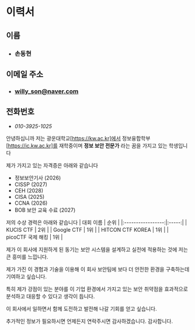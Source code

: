 # 이력서

## 이름
- ### 손동현

## 이메일 주소
- ### willy_son@naver.com

## 전화번호
- *010-3925-1025*

안녕하십니까 저는 광운대학교[https://kw.ac.kr]에서 정보융합학부[https://ic.kw.ac.kr]를 재학중이며
**정보 보안 전문가** 라는 꿈을 가지고 있는 학생입니다

제가 가지고 있는 자격증은 아래와 같습니다
- 정보보안기사 (2026)
- CISSP (2027)
- CEH (2028)
- CISA (2025)
- CCNA (2026)
- BOB 보안 교육 수료 (2027)

저의 수상 경력은 아래와 같습니다
|      대회 이름    | 순위 |
|:-----------------:|:-----:|
| KUCIS CTF         | 2위 |
| Google CTF        | 1위 |
| HITCON CTF KOREA  | 1위 |
| picoCTF 국제 해킹  | 1위 |

제가 이 회사에 지원하게 된 동기는 보안 시스템을 설계하고 실전에 적용하는 것에 저는 큰 흥미를 느낍니다. 

제가 가진 이 경험과 기술을 이용해 이 회사 보안팀에 보다 더 안전한 환경을 구축하는데 기여하고 싶습니다.

특히 제가 강점이 있는 분야를 이 기업 환경에서 가지고 있는 보안 취약점을 효과적으로 분석하고 대응할 수 있다고 생각이 듭니다. 

이 회사에서 일하면서 함께 도전하고 발전해 나갈 기회를 얻고 싶습니다.

추가적인 정보가 필요하시면 언제든지 연락주시면 감사하겠습니다. 감사합니다.
